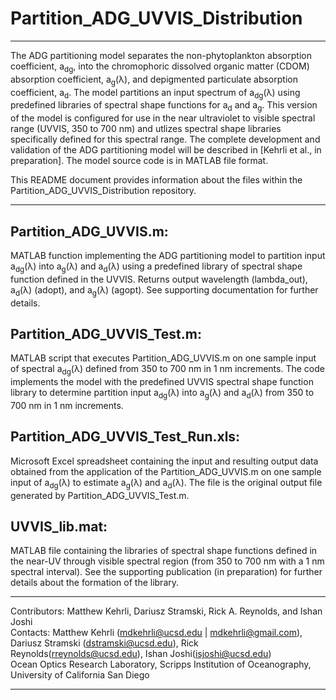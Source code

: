 # Partition_ADG_UVVIS_Distribution
---

The ADG partitioning model separates the non-phytoplankton absorption coefficient, a<sub>dg</sub>, into the chromophoric dissolved organic matter (CDOM) absorption coefficient, a<sub>g</sub>(λ), and depigmented particulate absorption coefficient, a<sub>d</sub>. The model partitions an input spectrum of a<sub>dg</sub>(λ) using predefined libraries of spectral shape functions for a<sub>d</sub> and a<sub>g</sub>. This version of the model is configured for use in the near ultraviolet to visible spectral range (UVVIS, 350 to 700 nm) and utlizes spectral shape libraries specifically defined for this spectral range. The complete development and validation of the ADG partitioning model will be described in [Kehrli et al., in preparation]. The model source code is in MATLAB file format.

This README document provides information about the files within the Partition_ADG_UVVIS_Distribution repository.

---

## Partition_ADG_UVVIS.m:
MATLAB function implementing the ADG partitioning model to partition input a<sub>dg</sub>(λ) into a<sub>g</sub>(λ) and a<sub>d</sub>(λ) using a predefined library of spectral shape function defined in the UVVIS. Returns output wavelength (lambda_out), a<sub>d</sub>(λ) (adopt), and a<sub>g</sub>(λ) (agopt). See supporting documentation for further details.

## Partition_ADG_UVVIS_Test.m:
MATLAB script that executes Partition_ADG_UVVIS.m on one sample input of spectral a<sub>dg</sub>(λ) defined from 350 to 700 nm in 1 nm increments. The code implements the model with the predefined UVVIS spectral shape function library to determine partition input a<sub>dg</sub>(λ) into a<sub>g</sub>(λ) and a<sub>d</sub>(λ) from 350 to 700 nm in 1 nm increments.

## Partition_ADG_UVVIS_Test_Run.xls:
Microsoft Excel spreadsheet containing the input and resulting output data obtained from the application of the Partition_ADG_UVVIS.m on one sample input of a<sub>dg</sub>(λ) to estimate a<sub>g</sub>(λ) and a<sub>d</sub>(λ). The file is the original output file generated by Partition_ADG_UVVIS_Test.m.

## UVVIS_lib.mat:
MATLAB file containing the libraries of spectral shape functions defined in the near-UV through visible spectral region (from 350 to 700 nm with a 1 nm spectral interval). See the supporting publication (in preparation) for further details about the formation of the library.

---

Contributors: Matthew Kehrli, Dariusz Stramski, Rick A. Reynolds, and Ishan Joshi\
Contacts: Matthew Kehrli (mdkehrli@ucsd.edu | mdkehrli@gmail.com), Dariusz Stramski (dstramski@ucsd.edu), Rick Reynolds(rreynolds@ucsd.edu), Ishan Joshi(isjoshi@ucsd.edu)\
Ocean Optics Research Laboratory, Scripps Institution of Oceanography, University of California San Diego

---
